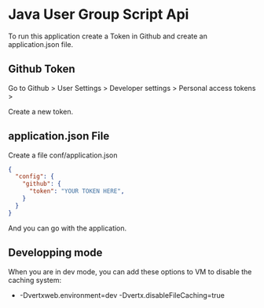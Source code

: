 # Java User Group Script Api

To run this application create a Token in Github and create an application.json file.

## Github Token

Go to Github > User Settings > Developer settings > Personal access tokens >

Create a new token.


## application.json File

Create a file conf/application.json

```json
{
  "config": {
    "github": {
      "token": "YOUR TOKEN HERE",
    }
  }
}
```


And you can go with the application.


## Developping mode

When you are in dev mode, you can add these options to VM to disable the caching system:

* -Dvertxweb.environment=dev -Dvertx.disableFileCaching=true

